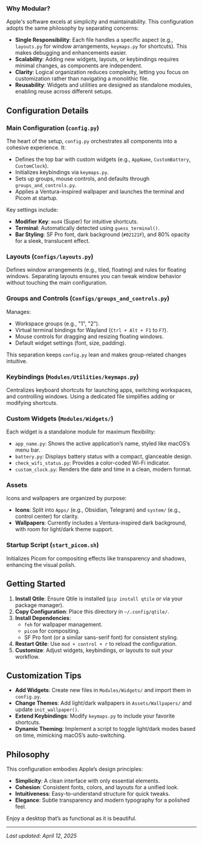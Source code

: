 
### Why Modular?

Apple's software excels at simplicity and maintainability. This configuration adopts the same philosophy by separating concerns:

- **Single Responsibility**: Each file handles a specific aspect (e.g., `layouts.py` for window arrangements, `keymaps.py` for shortcuts). This makes debugging and enhancements easier.
- **Scalability**: Adding new widgets, layouts, or keybindings requires minimal changes, as components are independent.
- **Clarity**: Logical organization reduces complexity, letting you focus on customization rather than navigating a monolithic file.
- **Reusability**: Widgets and utilities are designed as standalone modules, enabling reuse across different setups.

## Configuration Details

### Main Configuration (`config.py`)

The heart of the setup, `config.py` orchestrates all components into a cohesive experience. It:

- Defines the top bar with custom widgets (e.g., `AppName`, `CustomBattery`, `CustomClock`).
- Initializes keybindings via `keymaps.py`.
- Sets up groups, mouse controls, and defaults through `groups_and_controls.py`.
- Applies a Ventura-inspired wallpaper and launches the terminal and Picom at startup.

Key settings include:
- **Modifier Key**: `mod4` (Super) for intuitive shortcuts.
- **Terminal**: Automatically detected using `guess_terminal()`.
- **Bar Styling**: SF Pro font, dark background (`#02121F`), and 80% opacity for a sleek, translucent effect.

### Layouts (`Configs/layouts.py`)

Defines window arrangements (e.g., tiled, floating) and rules for floating windows. Separating layouts ensures you can tweak window behavior without touching the main configuration.

### Groups and Controls (`Configs/groups_and_controls.py`)

Manages:
- Workspace groups (e.g., "1", "2").
- Virtual terminal bindings for Wayland (`Ctrl + Alt + F1` to `F7`).
- Mouse controls for dragging and resizing floating windows.
- Default widget settings (font, size, padding).

This separation keeps `config.py` lean and makes group-related changes intuitive.

### Keybindings (`Modules/Utilities/keymaps.py`)

Centralizes keyboard shortcuts for launching apps, switching workspaces, and controlling windows. Using a dedicated file simplifies adding or modifying shortcuts.

### Custom Widgets (`Modules/Widgets/`)

Each widget is a standalone module for maximum flexibility:
- `app_name.py`: Shows the active application’s name, styled like macOS’s menu bar.
- `battery.py`: Displays battery status with a compact, glanceable design.
- `check_wifi_status.py`: Provides a color-coded Wi-Fi indicator.
- `custom_clock.py`: Renders the date and time in a clean, modern format.

### Assets

Icons and wallpapers are organized by purpose:
- **Icons**: Split into `Apps/` (e.g., Obsidian, Telegram) and `system/` (e.g., control center) for clarity.
- **Wallpapers**: Currently includes a Ventura-inspired dark background, with room for light/dark theme support.

### Startup Script (`start_picom.sh`)

Initializes Picom for compositing effects like transparency and shadows, enhancing the visual polish.

## Getting Started

1. **Install Qtile**: Ensure Qtile is installed (`pip install qtile` or via your package manager).
2. **Copy Configuration**: Place this directory in `~/.config/qtile/`.
3. **Install Dependencies**:
   - `feh` for wallpaper management.
   - `picom` for compositing.
   - SF Pro font (or a similar sans-serif font) for consistent styling.
4. **Restart Qtile**: Use `mod + control + r` to reload the configuration.
5. **Customize**: Adjust widgets, keybindings, or layouts to suit your workflow.

## Customization Tips

- **Add Widgets**: Create new files in `Modules/Widgets/` and import them in `config.py`.
- **Change Themes**: Add light/dark wallpapers in `Assets/Wallpapers/` and update `init_wallpaper()`.
- **Extend Keybindings**: Modify `keymaps.py` to include your favorite shortcuts.
- **Dynamic Theming**: Implement a script to toggle light/dark modes based on time, mimicking macOS’s auto-switching.

## Philosophy

This configuration embodies Apple’s design principles:
- **Simplicity**: A clean interface with only essential elements.
- **Cohesion**: Consistent fonts, colors, and layouts for a unified look.
- **Intuitiveness**: Easy-to-understand structure for quick tweaks.
- **Elegance**: Subtle transparency and modern typography for a polished feel.

Enjoy a desktop that’s as functional as it is beautiful.

---
*Last updated: April 12, 2025*